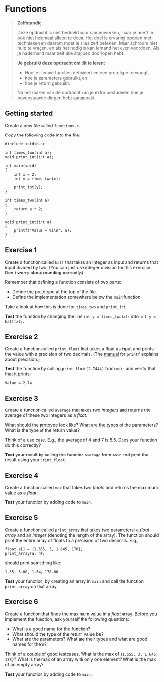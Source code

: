 # Functions

> **Zelfstandig.**
>
> Deze opdracht is niet bedoeld voor samenwerken, maar je hoeft 'm ook niet helemaal alleen te doen. Het doel is ervaring opdoen met technieken en daarom moet je alles zelf oefenen. Maar schroom niet hulp te vragen, en als het nodig is kan iemand het even voordoen. Als je naderhand maar zelf alle stappen doorlopen hebt.
>
> **Je gebruikt deze opdracht om dit te leren:**
>
> - Hoe je nieuwe functies definieert en een prototype toevoegt,
> - hoe je parameters gebruikt, en
> - hoe je return gebruikt.
>
> Na het maken van de opdracht kun je extra bestuderen hoe je bovenstaande dingen hebt aangepakt.

## Getting started

Create a new file called `functions.c`.

Copy the following code into the file:

    #include <stdio.h>

    int times_two(int a);
    void print_int(int a);

    int main(void)
    {
        int x = 2;
        int y = times_two(x);

        print_int(y);
    }

    int times_two(int a)
    {
        return a * 2;
    }

    void print_int(int a)
    {
        printf("Value = %i\n", a);
    }

## Exercise 1

Create a function called `half` that takes an integer as input and returns that input divided by two. (You can just use integer division for this exercise. Don't worry about rounding correctly.)

Remember that defining a function consists of two parts:

- Define the prototype at the top of the file.
- Define the implementation somewhere below the `main` function.

Take a look at how this is done for `times_two` and `print_int`.

**Test** the function by changing the line `int y = times_two(x);` into `int y = half(x);`.

## Exercise 2

Create a function called `print_float` that takes a float as input and prints the value with a precision of two decimals. (The [manual](https://manual.cs50.io/3/printf) for `printf` explains about precision.)

**Test** the function by calling `print_float(2.7444)` from `main` and verify that that it prints:

    Value = 2.74

## Exercise 3

Create a function called `average` that takes two _integers_ and returns the average of these two integers as a _float_.

What should the protoype look like? What are the types of the parameters? What is the type of the return value?

Think of a use case. E.g., the average of 4 and 7 is 5.5. Does your function do this correctly?

**Test** your result by calling the function `avarage` from `main` and print the result using your `print_float`.

## Exercise 4

Create a function called `max` that takes two _floats_ and returns the maximum value as a _float_.

**Test** your function by adding code to `main`.

## Exercise 5

Create a function called `print_array` that takes two parameters: a _float array_ and an _integer_ (denoting the length of the array). The function should print the entire array of floats to a precision of two decimals. E.g.,

    float a[] = {1.555, 3, 1.645, 178};
    print_array(a, 4);

should print something like:

    1.55, 3.00, 1.64, 178.00

**Test** your function, by creating an array in `main` and call the function `print_array` on that array.

## Exercise 6

Create a function that finds the maximum value in a _float_ array. Before you implement the function, ask yourself the following questions:

- What is a good name for the function?
- What should the type of the return value be?
- What are the parameters? What are their types and what are good names for them?

Think of a couple of good testcases. What is the max of `{1.555, 3, 1.645, 178}`? What is the max of an array with only one element? What is the max of an empty array?

**Test** your function by adding code to `main`.
